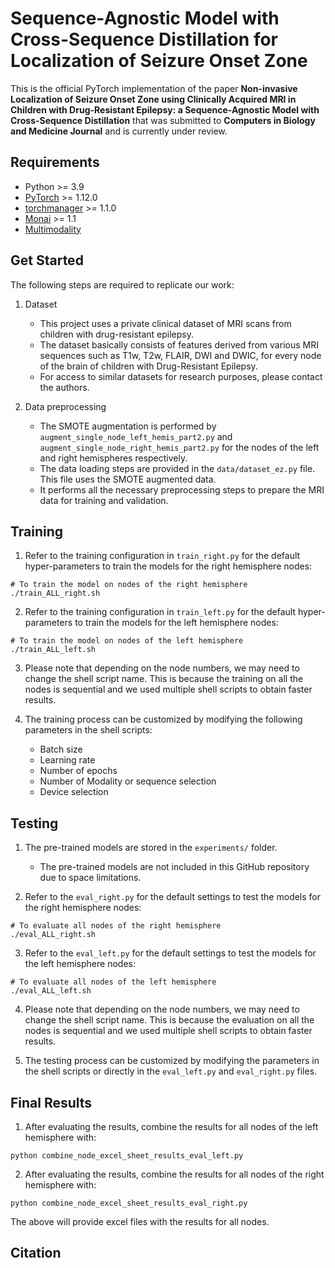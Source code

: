 # Sequence-Agnostic Model with Cross-Sequence Distillation for Localization of Seizure Onset Zone

This is the official PyTorch implementation of the paper **Non-invasive Localization of Seizure Onset Zone using Clinically Acquired MRI in Children with Drug-Resistant Epilepsy: a Sequence-Agnostic Model with Cross-Sequence Distillation** that was submitted to **Computers in Biology and Medicine Journal** and is currently under review.

## Requirements
* Python >= 3.9
* [PyTorch](https://pytorch.org) >= 1.12.0
* [torchmanager](https://github.com/kisonho/torchmanager) >= 1.1.0
* [Monai](https://monai.io) >= 1.1
* [Multimodality](https://github.com/kisonho/multimodality/tree/feature-0201)

## Get Started
The following steps are required to replicate our work:

1. Dataset
   * This project uses a private clinical dataset of MRI scans from children with drug-resistant epilepsy.
   * The dataset basically consists of features derived from various MRI sequences such as T1w, T2w, FLAIR, DWI and DWIC, for every node of the brain of children with Drug-Resistant Epilepsy.
   * For access to similar datasets for research purposes, please contact the authors.

2. Data preprocessing
   * The SMOTE augmentation is performed by `augment_single_node_left_hemis_part2.py` and `augment_single_node_right_hemis_part2.py` for the nodes of the left and right hemispheres respectively.
   * The data loading steps are provided in the `data/dataset_ez.py` file. This file uses the SMOTE augmented data.
   * It performs all the necessary preprocessing steps to prepare the MRI data for training and validation.

## Training
1. Refer to the training configuration in `train_right.py` for the default hyper-parameters to train the models for the right hemisphere nodes:
```
# To train the model on nodes of the right hemisphere
./train_ALL_right.sh
```

2. Refer to the training configuration in `train_left.py` for the default hyper-parameters to train the models for the left hemisphere nodes:
```
# To train the model on nodes of the left hemisphere
./train_ALL_left.sh
```

3. Please note that depending on the node numbers, we may need to change the shell script name. This is because the training on all the nodes is sequential and we used multiple shell scripts to obtain faster results.

4. The training process can be customized by modifying the following parameters in the shell scripts:
   * Batch size
   * Learning rate
   * Number of epochs
   * Number of Modality or sequence selection
   * Device selection

## Testing
1. The pre-trained models are stored in the `experiments/` folder. 
   * The pre-trained models are not included in this GitHub repository due to space limitations.

2. Refer to the `eval_right.py` for the default settings to test the models for the right hemisphere nodes:
```
# To evaluate all nodes of the right hemisphere
./eval_ALL_right.sh
```

3. Refer to the `eval_left.py` for the default settings to test the models for the left hemisphere nodes:
```
# To evaluate all nodes of the left hemisphere
./eval_ALL_left.sh
```

4. Please note that depending on the node numbers, we may need to change the shell script name. This is because the evaluation on all the nodes is sequential and we used multiple shell scripts to obtain faster results.

5. The testing process can be customized by modifying the parameters in the shell scripts or directly in the `eval_left.py` and `eval_right.py` files.

## Final Results
1. After evaluating the results, combine the results for all nodes of the left hemisphere with:
```
python combine_node_excel_sheet_results_eval_left.py
```

2. After evaluating the results, combine the results for all nodes of the right hemisphere with:
```
python combine_node_excel_sheet_results_eval_right.py
```

The above will provide excel files with the results for all nodes.

## Citation

